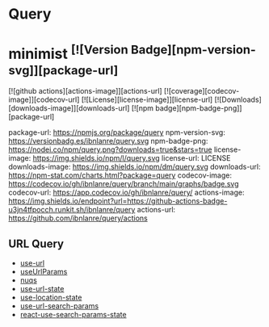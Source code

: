 # Query

# minimist <sup>[![Version Badge][npm-version-svg]][package-url]</sup>

[![github actions][actions-image]][actions-url]
[![coverage][codecov-image]][codecov-url]
[![License][license-image]][license-url]
[![Downloads][downloads-image]][downloads-url]
[![npm badge][npm-badge-png]][package-url]

package-url: <https://npmjs.org/package/query>
npm-version-svg: <https://versionbadg.es/ibnlanre/query.svg>
npm-badge-png: <https://nodei.co/npm/query.png?downloads=true&stars=true>
license-image: <https://img.shields.io/npm/l/query.svg>
license-url: LICENSE
downloads-image: <https://img.shields.io/npm/dm/query.svg>
downloads-url: <https://npm-stat.com/charts.html?package=query>
codecov-image: <https://codecov.io/gh/ibnlanre/query/branch/main/graphs/badge.svg>
codecov-url: <https://app.codecov.io/gh/ibnlanre/query/>
actions-image: <https://img.shields.io/endpoint?url=https://github-actions-badge-u3jn4tfpocch.runkit.sh/ibnlanre/query>
actions-url: <https://github.com/ibnlanre/query/actions>

## URL Query

- [use-url](https://github.com/liesislukas/hook-use-url)
- [useUrlParams](https://github.com/Tram-One/useUrlParams)
- [nuqs](https://github.com/47ng/nuqs)
- [use-url-state](https://github.com/alibaba/hooks/tree/master/packages/use-url-state)
- [use-location-state](https://github.com/xiel/use-location-state)
- [use-url-search-params](https://github.com/rudyhuynh/use-url-search-params)
- [react-use-search-params-state](https://github.com/jschwindt/react-use-search-params-state)
